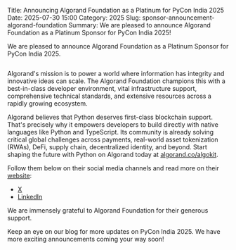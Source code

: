 Title: Announcing Algorand Foundation as a Platinum for PyCon India 2025
Date: 2025-07-30 15:00
Category: 2025
Slug: sponsor-announcement-algorand-foundation
Summary: We are pleased to announce Algorand Foundation as a Platinum Sponsor for PyCon India 2025!

<!-- PELICAN_END_SUMMARY -->

We are pleased to announce Algorand Foundation as a Platinum Sponsor for PyCon India 2025.

<p align="center" data-aos="fade-right"  data-aos-duration="1000">
    <img src="{static}/images/2025/sponsors/algorand-foundation.png" alt="" class="img-fluid" style="border-radius: 10%; max-height: 100px;">
</p>

Algorand's mission is to power a world where information has integrity and innovative ideas can scale. The Algorand Foundation champions this with a best-in-class developer environment, vital infrastructure support, comprehensive technical standards, and extensive resources across a rapidly growing ecosystem.

Algorand believes that Python deserves first-class blockchain support. That's precisely why it empowers developers to build directly with native languages like Python and TypeScript. Its community is already solving critical global challenges across payments, real-world asset tokenization (RWAs), DeFi, supply chain, decentralized identity, and beyond. Start shaping the future with Python on Algorand today at [algorand.co/algokit](https://algorand.co/algokit).


Follow them below on their social media channels and read more on their [website](https://algorand.co/algokit-workshops):

- [X](https://x.com/algodevs)
- [LinkedIn](https://www.linkedin.com/company/algorandfoundation)

We are immensely grateful to Algorand Foundation for their generous support.

Keep an eye on our blog for more updates on PyCon India 2025. We have more exciting announcements coming your way soon!
